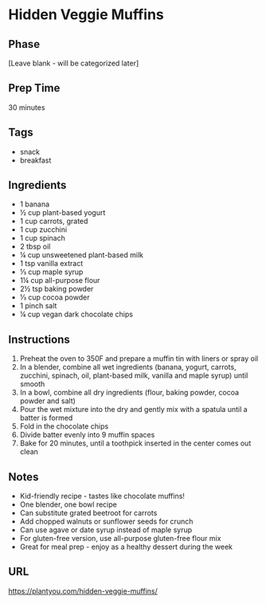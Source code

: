 # Hidden Veggie Muffins

## Phase
[Leave blank - will be categorized later]

## Prep Time
30 minutes

## Tags
- snack
- breakfast

## Ingredients
- 1 banana
- ½ cup plant-based yogurt
- 1 cup carrots, grated
- 1 cup zucchini
- 1 cup spinach
- 2 tbsp oil
- ¼ cup unsweetened plant-based milk
- 1 tsp vanilla extract
- ⅓ cup maple syrup
- 1¼ cup all-purpose flour
- 2½ tsp baking powder
- ⅓ cup cocoa powder
- 1 pinch salt
- ¼ cup vegan dark chocolate chips

## Instructions
1. Preheat the oven to 350F and prepare a muffin tin with liners or spray oil
2. In a blender, combine all wet ingredients (banana, yogurt, carrots, zucchini, spinach, oil, plant-based milk, vanilla and maple syrup) until smooth
3. In a bowl, combine all dry ingredients (flour, baking powder, cocoa powder and salt)
4. Pour the wet mixture into the dry and gently mix with a spatula until a batter is formed
5. Fold in the chocolate chips
6. Divide batter evenly into 9 muffin spaces
7. Bake for 20 minutes, until a toothpick inserted in the center comes out clean

## Notes
- Kid-friendly recipe - tastes like chocolate muffins!
- One blender, one bowl recipe
- Can substitute grated beetroot for carrots
- Add chopped walnuts or sunflower seeds for crunch
- Can use agave or date syrup instead of maple syrup
- For gluten-free version, use all-purpose gluten-free flour mix
- Great for meal prep - enjoy as a healthy dessert during the week

## URL
https://plantyou.com/hidden-veggie-muffins/
